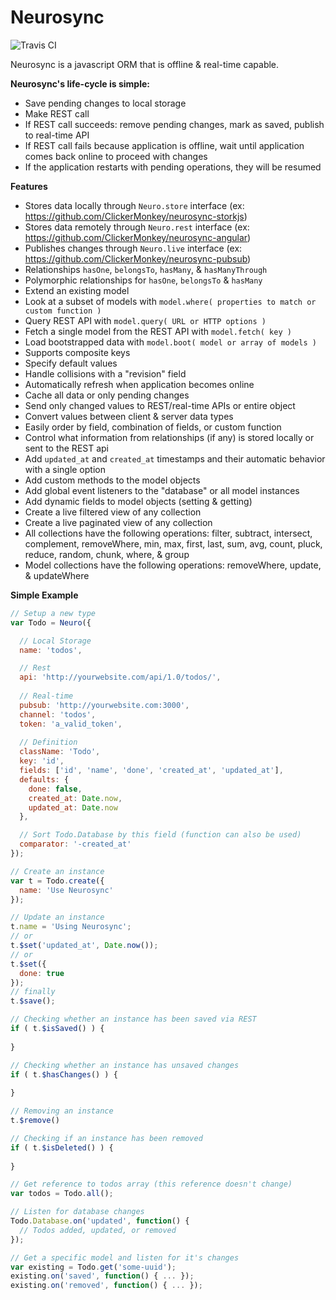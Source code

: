 # Neurosync

![Travis CI](https://travis-ci.org/ClickerMonkey/neurosync.svg)

Neurosync is a javascript ORM that is offline & real-time capable.

**Neurosync's life-cycle is simple:**
- Save pending changes to local storage
- Make REST call
- If REST call succeeds: remove pending changes, mark as saved, publish to real-time API
- If REST call fails because application is offline, wait until application comes back online to proceed with changes
- If the application restarts with pending operations, they will be resumed

**Features**
- Stores data locally through `Neuro.store` interface (ex: https://github.com/ClickerMonkey/neurosync-storkjs)
- Stores data remotely through `Neuro.rest` interface (ex: https://github.com/ClickerMonkey/neurosync-angular)
- Publishes changes through `Neuro.live` interface (ex: https://github.com/ClickerMonkey/neurosync-pubsub)
- Relationships `hasOne`, `belongsTo`, `hasMany`, & `hasManyThrough`
- Polymorphic relationships for `hasOne`, `belongsTo` & `hasMany`
- Extend an existing model
- Look at a subset of models with `model.where( properties to match or custom function )`
- Query REST API with `model.query( URL or HTTP options )`
- Fetch a single model from the REST API with `model.fetch( key )`
- Load bootstrapped data with `model.boot( model or array of models )`
- Supports composite keys
- Specify default values
- Handle collisions with a "revision" field
- Automatically refresh when application becomes online
- Cache all data or only pending changes
- Send only changed values to REST/real-time APIs or entire object
- Convert values between client & server data types
- Easily order by field, combination of fields, or custom function
- Control what information from relationships (if any) is stored locally or sent to the REST api
- Add `updated_at` and `created_at` timestamps and their automatic behavior with a single option
- Add custom methods to the model objects
- Add global event listeners to the "database" or all model instances
- Add dynamic fields to model objects (setting & getting)
- Create a live filtered view of any collection
- Create a live paginated view of any collection
- All collections have the following operations: filter, subtract, intersect, complement, removeWhere, min, max, first, last, sum, avg, count, pluck, reduce, random, chunk, where, & group
- Model collections have the following operations: removeWhere, update, & updateWhere

**Simple Example**
```javascript
// Setup a new type
var Todo = Neuro({

  // Local Storage
  name: 'todos',

  // Rest
  api: 'http://yourwebsite.com/api/1.0/todos/',
  
  // Real-time
  pubsub: 'http://yourwebsite.com:3000',
  channel: 'todos',
  token: 'a_valid_token', 
  
  // Definition
  className: 'Todo',
  key: 'id',
  fields: ['id', 'name', 'done', 'created_at', 'updated_at'],
  defaults: {
    done: false,
    created_at: Date.now,
    updated_at: Date.now
  },

  // Sort Todo.Database by this field (function can also be used)
  comparator: '-created_at'
});

// Create an instance
var t = Todo.create({
  name: 'Use Neurosync'
});

// Update an instance
t.name = 'Using Neurosync';
// or
t.$set('updated_at', Date.now());
// or
t.$set({
  done: true
});
// finally
t.$save();

// Checking whether an instance has been saved via REST
if ( t.$isSaved() ) {
  
}

// Checking whether an instance has unsaved changes
if ( t.$hasChanges() ) {
  
}

// Removing an instance
t.$remove()

// Checking if an instance has been removed
if ( t.$isDeleted() ) {
  
}

// Get reference to todos array (this reference doesn't change)
var todos = Todo.all();

// Listen for database changes
Todo.Database.on('updated', function() {
  // Todos added, updated, or removed
});

// Get a specific model and listen for it's changes
var existing = Todo.get('some-uuid');
existing.on('saved', function() { ... });
existing.on('removed', function() { ... });

```
